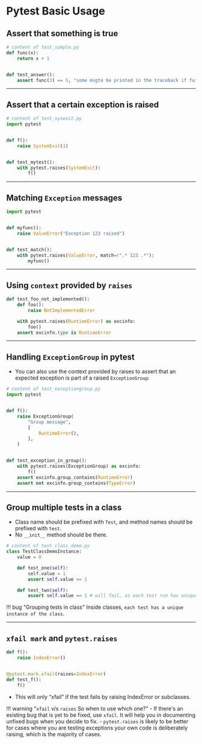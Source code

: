 # Pytest Basic Usage

## Assert that something is true

```python
# content of test_sample.py
def func(x):
    return x + 1


def test_answer():
    assert func(3) == 5, "some msgto be printed in the traceback if fails"
```

---

## Assert that a certain exception is raised

```python
# content of test_sysexit.py
import pytest


def f():
    raise SystemExit(1)


def test_mytest():
    with pytest.raises(SystemExit):
        f()
```

---

## Matching `Exception` messages

```python
import pytest


def myfunc():
    raise ValueError("Exception 123 raised")


def test_match():
    with pytest.raises(ValueError, match=r".* 123 .*"):
        myfunc()
```

---

## Using `context` provided by `raises`

```python
def test_foo_not_implemented():
    def foo():
        raise NotImplementedError

    with pytest.raises(RuntimeError) as excinfo:
        foo()
    assert excinfo.type is RuntimeError
```

---

## Handling `ExceptionGroup` in pytest

- You can also use the context provided by raises to assert that an expected exception is part of a raised `ExceptionGroup`:

```python
# content of test_exceptiongroup.py
import pytest


def f():
    raise ExceptionGroup(
        "Group message",
        [
            RuntimeError(),
        ],
    )


def test_exception_in_group():
    with pytest.raises(ExceptionGroup) as excinfo:
        f()
    assert excinfo.group_contains(RuntimeError)
    assert not excinfo.group_contains(TypeError)
```

---

## Group multiple tests in a class

- Class name should be prefixed with `Test`, and method names should be prefixed with `test`.
- No `__init__` method should be there.

```python
# content of test_class_demo.py
class TestClassDemoInstance:
    value = 0

    def test_one(self):
        self.value = 1
        assert self.value == 1

    def test_two(self):
        assert self.value == 1 # will fail, as each test run has unique instance
```

!!! bug "Grouping tests in class"
    Inside classes, `each test has a unique instance of the class`.

---

## `xfail mark` and `pytest.raises`

```python
def f():
    raise IndexError()


@pytest.mark.xfail(raises=IndexError)
def test_f():
    f()
```

- This will only “xfail” if the test fails by raising IndexError or subclasses.

!!! warning "`xfail` v/s `raises` So when to use which one?"
    - If there's an existing bug that is yet to be fixed, use `xfail`. It will help you in documenting unfixed bugs when you decide to fix.
    - `pytest.raises` is likely to be better for cases where you are testing exceptions your own code is deliberately raising, which is the majority of cases.
